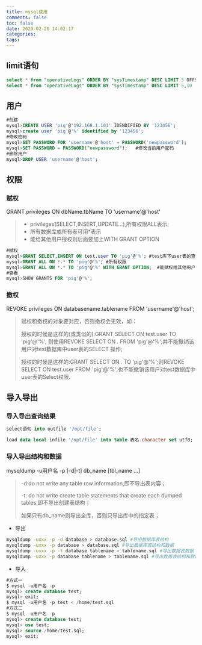 ```yaml
---
title: mysql使用
comments: false
toc: false
date: 2020-02-20 14:02:17
categories:
tags:
---
```


## limit语句

``` sql
select * from "operativeLogs" ORDER BY "sysTimestamp" DESC LIMIT 5 OFFSET 5    #postgresql
select * from "operativeLogs" ORDER BY "sysTimestamp" DESC LIMIT 5,10        #mysql
```

## 用户

``` sql
#创建
mysql>CREATE USER 'pig'@'192.168.1.101' IDENDIFIED BY '123456';
mysql>create user 'pig'@'%' identified by '123456';
#修改密码
mysql>SET PASSWORD FOR 'username'@'host' = PASSWORD('newpassword');
mysql>SET PASSWORD = PASSWORD("newpassword");   #修改当前用户密码
#删除用户
mysql>DROP USER 'username'@'host';
```

## 权限

### 赋权

GRANT privileges ON dbName.tbName TO 'username'@'host'
>* privileges(SELECT,INSERT,UPDATE...),所有权限ALL表示;
>* 所有数据库或所有表可用\*表示
>* 能给其他用户授权则后面要加上WITH GRANT OPTION

``` sql
#赋权
mysql>GRANT SELECT,INSERT ON test.user TO 'pig'@'%'; #test库下user表的查询插入权限
mysql>GRANT ALL ON *.* TO 'pig'@'%'; #所有权限
mysql>GRANT ALL ON *.* TO 'pig'@'%' WITH GRANT OPTION;  #能赋权给其他用户
#查看
mysql>SHOW GRANTS FOR 'pig'@'%';
```

### 撤权

REVOKE privileges ON databasename.tablename FROM 'username'@'host';
> 赋权和撤权的对象要对应，否则撤权会无效，如：
>
>授权的时候是这样的(或类似的):GRANT SELECT ON test.user TO 'pig'@'%', 则使用REVOKE SELECT ON *.* FROM 'pig'@'%';并不能撤销该用户对test数据库中user表的SELECT 操作;
>
>授权的时候是这样的:GRANT SELECT ON *.* TO 'pig'@'%';则REVOKE SELECT ON test.user FROM 'pig'@'%';也不能撤销该用户对test数据库中user表的Select权限.

## 导入导出

### 导入导出查询结果

``` sql
select语句 into outfile '/opt/file';

load data local infile '/opt/file' into table 表名 character set utf8;
```

### 导入导出结构和数据

mysqldump -u用户名 -p [-d|-t] db_name [tbl_name ...]
> -d:do not write any table row information,即不导出表内容；
>
> -t: do not write create table statements that create each dumped tables,即不导出创建表结构；
>
> 如果只有db_name则导出全库，否则只导出库中的指定表；

* 导出

``` sh
mysqldump -uxxx -p -d database > database.sql #导出数据库表结构
mysqldump -uxxx -p database > database.sql #导出数据库表结构和数据
mysqldump -uxxx -p -t database tablename > tablename.sql #导出数据表数据
mysqldump -uxxx -p database tablename > tablename.sql #导出数据表结构和数据
```
* 导入

``` sql
#方式一
$ mysql -u用户名 -p  
mysql> create database test;  
mysql> exit;  
$ mysql -u用户名 -p test < /home/test.sql
#方式二  
$ mysql -u用户名 -p   
mysql> create database test;  
mysql> use test;  
mysql> source /home/test.sql;  
mysql> exit;
```